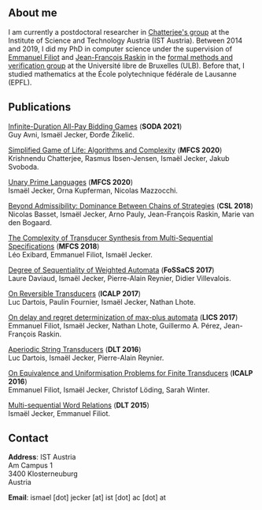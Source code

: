 ## About me

I am currently a postdoctoral researcher in [Chatterjee's group](https://ist.ac.at/en/research/chatterjee-group/) at the Institute of Science and Technology Austria (IST Austria).
Between 2014 and 2019, I did my PhD in computer science under the supervision of [Emmanuel Filiot](https://di.ulb.ac.be/verif/filiot/) and [Jean-François Raskin](http://di.ulb.ac.be/verif/jfr/) in the [formal methods and verification group](https://di.ulb.ac.be/verif/index-en.html) at the Université libre de Bruxelles (ULB).
Before that, I studied mathematics at the École polytechnique fédérale de Lausanne (EPFL).


## Publications

[Infinite-Duration All-Pay Bidding Games](https://arxiv.org/pdf/2005.06636.pdf) (**SODA 2021**)  
Guy Avni, Ismaël Jecker, Ðorđe Žikelić.

[Simplified Game of Life: Algorithms and Complexity](https://arxiv.org/pdf/2007.02894.pdf) (**MFCS 2020**)  
Krishnendu Chatterjee, Rasmus Ibsen-Jensen, Ismaël Jecker, Jakub Svoboda.

[Unary Prime Languages](https://drops.dagstuhl.de/opus/volltexte/2020/12717/pdf/LIPIcs-MFCS-2020-51.pdf) (**MFCS 2020**)  
Ismaël Jecker, Orna Kupferman, Nicolas Mazzocchi.

[Beyond Admissibility: Dominance Between Chains of Strategies](https://arxiv.org/pdf/1805.11608.pdf) (**CSL 2018**)  
Nicolas Basset, Ismaël Jecker, Arno Pauly, Jean-François Raskin, Marie van den Bogaard.

[The Complexity of Transducer Synthesis from Multi-Sequential Specifications](https://arxiv.org/pdf/1905.03560.pdf) (**MFCS 2018**)  
Léo Exibard, Emmanuel Filiot, Ismaël Jecker.

[Degree of Sequentiality of Weighted Automata](https://arxiv.org/pdf/1701.04632.pdf) (**FoSSaCS 2017**)  
Laure Daviaud, Ismaël Jecker, Pierre-Alain Reynier, Didier Villevalois.

[On Reversible Transducers](https://arxiv.org/pdf/1702.07157.pdf) (**ICALP 2017**)  
Luc Dartois, Paulin Fournier, Ismaël Jecker, Nathan Lhote.

[On delay and regret determinization of max-plus automata](https://arxiv.org/pdf/1701.02903.pdf) (**LICS 2017**)  
Emmanuel Filiot, Ismaël Jecker, Nathan Lhote, Guillermo A. Pérez, Jean-François Raskin.

[Aperiodic String Transducers](https://arxiv.org/pdf/1506.04059.pdf) (**DLT 2016**)  
Luc Dartois, Ismaël Jecker, Pierre-Alain Reynier.

[On Equivalence and Uniformisation Problems for Finite Transducers](https://arxiv.org/pdf/1602.08565.pdf) (**ICALP 2016**)  
Emmanuel Filiot, Ismaël Jecker, Christof Löding, Sarah Winter.

[Multi-sequential Word Relations](https://arxiv.org/pdf/1504.03864.pdf) (**DLT 2015**)  
Ismaël Jecker, Emmanuel Filiot.

## Contact
**Address**:
IST Austria  
Am Campus 1  
3400 Klosterneuburg  
Austria

**Email**: ismael \[dot\] jecker \[at\] ist \[dot\] ac \[dot\] at

